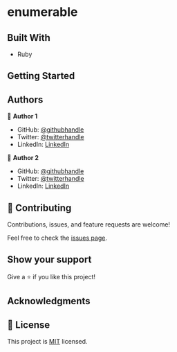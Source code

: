 # enumerable


## Built With

- Ruby

## Getting Started


## Authors

👤 **Author 1**

- GitHub: [@githubhandle](@githubhandle)
- Twitter: [@twitterhandle](@twitterhandle@githubhandle)
- LinkedIn: [LinkedIn](LinkedIn)

👤 **Author 2**
- GitHub: [@githubhandle](@githubhandle)
- Twitter: [@twitterhandle](@twitterhandle@githubhandle)
- LinkedIn: [LinkedIn](LinkedIn)
## 🤝 Contributing

Contributions, issues, and feature requests are welcome!

Feel free to check the [issues page](https://github.com.../issues).

## Show your support

Give a ⭐️ if you like this project!

## Acknowledgments


## 📝 License

This project is [MIT](./MIT.md) licensed.